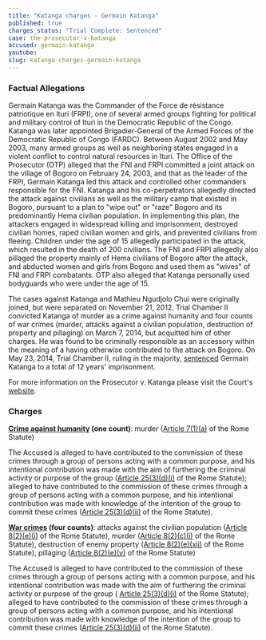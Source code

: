 ```yaml
---
title: "Katanga charges - Germain Katanga"
published: true
charges_status: "Trial Complete: Sentenced"
case: the-prosecutor-v-katanga
accused: germain-katanga
youtube:
slug: katanga-charges-germain-katanga
---
```


### Factual Allegations

Germain Katanga was the Commander of the Force de résistance patriotique en Ituri (FRPI), one of several armed groups fighting for political and military control of Ituri in the Democratic Republic of the Congo. Katanga was later appointed Brigadier-General of the Armed Forces of the Democratic Republic of Congo (FARDC). Between August 2002 and May 2003, many armed groups as well as neighboring states engaged in a violent conflict to control natural resources in Ituri. The Office of the Prosecutor (OTP) alleged that the FNI and FRPI committed a joint attack on the village of Bogoro on February 24, 2003, and that as the leader of the FRPI, Germain Katanga led this attack and controlled other commanders responsible for the FNI. Katanga and his co-perpetrators allegedly directed the attack against civilians as well as the military camp that existed in Bogoro, pursuant to a plan to "wipe out" or "raze" Bogoro and its predominantly Hema civilian population. In implementing this plan, the attackers engaged in widespread killing and imprisonment, destroyed civilian homes, raped civilian women and girls, and prevented civilians from fleeing. Children under the age of 15 allegedly participated in the attack, which resulted in the death of 200 civilians. The FNI and FRPI allegedly also pillaged the property mainly of Hema civilians of Bogoro after the attack, and abducted women and girls from Bogoro and used them as "wives" of FNI and FRPI combatants. OTP also alleged that Katanga personally used bodyguards who were under the age of 15.

The cases against Katanga and Mathieu Ngudjolo Chui were originally joined, but were separated on November 21, 2012. Trial Chamber II <a target="_blank">convicted</a> Katanga of murder as a crime against humanity and four counts of war crimes (murder, attacks against a civilian population, destruction of property and pillaging) on March 7, 2014, but acquitted him of other charges. He was found to be criminally responsible as an accessory within the meaning of a having otherwise contributed to the attack on Bogoro. On May 23, 2014, Trial Chamber II, ruling in the majority, [sentenced](http://www.icc-cpi.int/iccdocs/doc/doc2085437.pdf) [](http://www.icc-cpi.int/iccdocs/doc/doc1963464.pdf) Germain Katanga to a total of 12 years' imprisonment.

For more information on the Prosecutor v. Katanga please visit the Court's [website](http://www.icc-cpi.int/en_menus/icc/situations%20and%20cases/situations/situation%20icc%200104/related%20cases/icc%200104%200107/Pages/democratic%20republic%20of%20the%20congo.aspx).

### Charges

**[Crime against humanity](http://www.casematrixnetwork.org/case-m/klamberg-commentary/rome-statute/#c1171) (one count)**: murder ([Article 7(1)(a)](http://www.casematrixnetwork.org/cmn-knowledge-hub/klamberg-commentary/elements-of-crime/#c2286) of the Rome Statute)

The Accused is alleged to have contributed to the commission of these crimes through a group of persons acting with a common purpose, and his intentional contribution was made with the aim of furthering the criminal activity or purpose of the group ([Article 25(3)(d)(i)](http://www.casematrixnetwork.org/case-m/klamberg-commentary/rome-statute/#c1198) of the Rome Statute); alleged to have contributed to the commission of these crimes through a group of persons acting with a common purpose, and his intentional contribution was made with knowledge of the intention of the group to commit these crimes ([Article 25(3)(d)(ii)](http://www.casematrixnetwork.org/case-m/klamberg-commentary/rome-statute/#c1198) of the Rome Statute).

**[War crimes](http://www.casematrixnetwork.org/case-m/klamberg-commentary/rome-statute/#c1172) (four counts)**: attacks against the civilian population ([Article 8(2)(e)(i)](http://www.casematrixnetwork.org/cmn-knowledge-hub/klamberg-commentary/elements-of-crime/#c2367) of the Rome Statute), murder ([Article 8(2)(c)(i)](http://www.casematrixnetwork.org/cmn-knowledge-hub/klamberg-commentary/elements-of-crime/#c2359) of the Rome Statute), destruction of enemy property ([Article 8(2)(e)(xii)](http://www.casematrixnetwork.org/cmn-knowledge-hub/klamberg-commentary/elements-of-crime/#c2384) of the Rome Statute), pillaging ([Article 8(2)(e)(v)](http://www.casematrixnetwork.org/cmn-knowledge-hub/klamberg-commentary/elements-of-crime/#c2371) of the Rome Statute)

The Accused is alleged to have contributed to the commission of these crimes through a group of persons acting with a common purpose, and his intentional contribution was made with the aim of furthering the criminal activity or purpose of the group ( [Article 25(3)(d)(i)](http://www.casematrixnetwork.org/case-m/klamberg-commentary/rome-statute/#c1198) of the Rome Statute); alleged to have contributed to the commission of these crimes through a group of persons acting with a common purpose, and his intentional contribution was made with knowledge of the intention of the group to commit these crimes ([Article 25(3)(d)(ii)](http://www.casematrixnetwork.org/case-m/klamberg-commentary/rome-statute/#c1198) of the Rome Statute).

